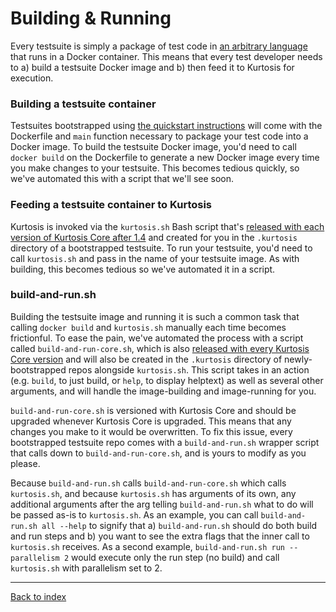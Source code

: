 Building & Running
==================
Every testsuite is simply a package of test code in [an arbitrary language](https://github.com/kurtosis-tech/kurtosis-testsuite-starter-pack/blob/master/supported-languages.txt) that runs in a Docker container. This means that every test developer needs to a) build a testsuite Docker image and b) then feed it to Kurtosis for execution.

### Building a testsuite container
Testsuites bootstrapped using [the quickstart instructions](https://github.com/kurtosis-tech/kurtosis-onboarding-experience/tree/master#kurtosis-ethereum-quickstart) will come with the Dockerfile and `main` function necessary to package your test code into a Docker image. To build the testsuite Docker image, you'd need to call `docker build` on the Dockerfile to generate a new Docker image every time you make changes to your testsuite. This becomes tedious quickly, so we've automated this with a script that we'll see soon.

### Feeding a testsuite container to Kurtosis
Kurtosis is invoked via the `kurtosis.sh` Bash script that's [released with each version of Kurtosis Core after 1.4](https://kurtosis-public-access.s3.us-east-1.amazonaws.com/index.html?prefix=dist/) and created for you in the `.kurtosis` directory of a bootstrapped testsuite. To run your testsuite, you'd need to call `kurtosis.sh` and pass in the name of your testsuite image. As with building, this becomes tedious so we've automated it in a script.

### build-and-run.sh
Building the testsuite image and running it is such a common task that calling `docker build` and `kurtosis.sh` manually each time becomes frictionful. To ease the pain, we've automated the process with a script called `build-and-run-core.sh`, which is also [released with every Kurtosis Core version](https://kurtosis-public-access.s3.us-east-1.amazonaws.com/index.html?prefix=dist/) and will also be created in the `.kurtosis` directory of newly-bootstrapped repos alongside `kurtosis.sh`. This script takes in an action (e.g. `build`, to just build, or `help`, to display helptext) as well as several other arguments, and will handle the image-building and image-running for you.

`build-and-run-core.sh` is versioned with Kurtosis Core and should be upgraded whenever Kurtosis Core is upgraded. This means that any changes you make to it would be overwritten. To fix this issue, every bootstrapped testsuite repo comes with a `build-and-run.sh` wrapper script that calls down to `build-and-run-core.sh`, and is yours to modify as you please.

Because `build-and-run.sh` calls `build-and-run-core.sh` which calls `kurtosis.sh`, and because `kurtosis.sh` has arguments of its own, any additional arguments after the arg telling `build-and-run.sh` what to do will be passed as-is to `kurtosis.sh`. As an example, you can call `build-and-run.sh all --help` to signify that a) `build-and-run.sh` should do both build and run steps and b) you want to see the extra flags that the inner call to `kurtosis.sh` receives. As a second example, `build-and-run.sh run --parallelism 2` would execute only the run step (no build) and call `kurtosis.sh` with parallelism set to 2.

---

[Back to index](https://docs.kurtosistech.com)

